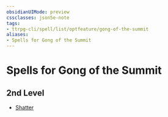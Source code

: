```yaml
---
obsidianUIMode: preview
cssclasses: json5e-note
tags:
- ttrpg-cli/spell/list/optfeature/gong-of-the-summit
aliases:
- Spells for Gong of the Summit
---
```

# Spells for Gong of the Summit

## 2nd Level

- [Shatter](/3-Mechanics/CLI/Compendium/spells/shatter.md "PHB")
